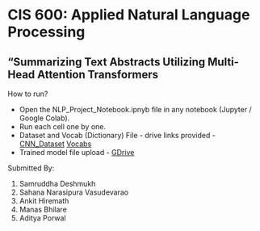# CIS 600: Applied Natural Language Processing
## “Summarizing Text Abstracts Utilizing Multi-Head Attention Transformers

How to run?
- Open the NLP_Project_Notebook.ipnyb file in any notebook (Jupyter / Google Colab).
- Run each cell one by one.
- Dataset and Vocab (Dictionary) File - drive links provided - [CNN_Dataset](https://drive.google.com/file/d/1-5yLc1-XSlRosxsK1TZ0m2P39yi1fG9z/view?usp=drive_link) [Vocabs](https://drive.google.com/file/d/1wKyQIcCc4KVUb-VTscKcbVXkzcn5kcew/view?usp=drive_link)
- Trained model file upload - [GDrive]()

Submitted By:
1. Samruddha Deshmukh
2. Sahana Narasipura Vasudevarao
3. Ankit Hiremath
4. Manas Bhilare 
5. Aditya Porwal
